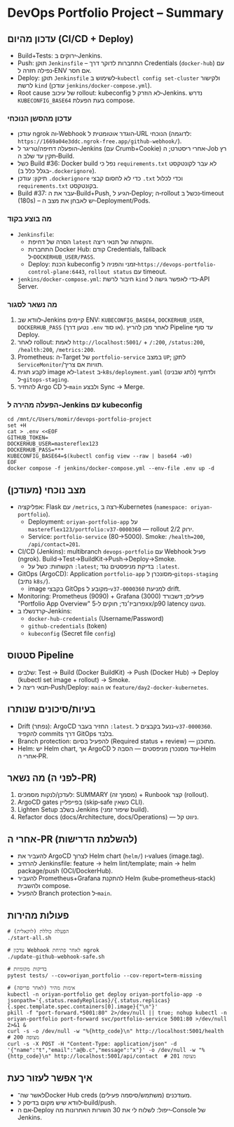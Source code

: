 # DevOps Portfolio Project – Summary

## עדכון מהיום (CI/CD + Deploy)
- Build+Tests: ירוקים ב‑Jenkins.
- Push: תוקן `Jenkinsfile` – התחברות לדוקר דרך Credentials (`docker-hub`) עם נפילה חזרה ל‑ENV אם חסר.
- Deploy: תוקן `Jenkinsfile` לשימוש ב‑`kubectl config set-cluster` ולקישור לרשת `kind` (עודכן `jenkins/docker-compose.yml`).
- Root cause של עיכוב rollout: kubeconfig לא הוזרק ל‑Jenkins. נדרש `KUBECONFIG_BASE64` בעת הפעלת compose.

### עדכון מהסשן הנוכחי
- עודכן ngrok וה‑Webhook הוגדר אוטומטית ל‑URL הנוכחי (לדוגמה: `https://1669a04e3ddc.ngrok-free.app/github-webhook/`).
- הופעלה דחיפה/טריגר ל‑Jenkins (עם Crumb+Cookie) אחרי ריסטרט; ה‑Job רץ תקין עד שלב ה‑Build.
- כשל Build #36: Docker build נפל כי `requirements.txt` לא עבר לקונטקסט (בגלל כלל ב‑`.dockerignore`).
- תיקון: עודכן `.dockerignore` כדי לא לחסום קבצי `.txt` וכדי לכלול `requirements.txt` בקונטקסט.
- Build #37: עבר את ה‑Build+Push, הגיע ל‑Deploy; ה‑rollout נכשל ב‑timeout (180s) – יש לאבחן את מצב ה‑Deployment/Pods.

### מה בוצע בקוד
- `Jenkinsfile`:
  - הסרה של דחיפת `latest` והקשחה של תנאי ריצה.
  - התחברות Docker Hub: קודם Credentials, fallback ל‑`DOCKERHUB_USER/PASS`.
  - Deploy: הכנת kubeconfig זמני והפניה ל‑`https://devops-portfolio-control-plane:6443`, `rollout status` עם timeout.
- `jenkins/docker-compose.yml`: חיבור לרשת `kind` כדי לאפשר גישה ל‑API Server.

### מה נשאר לסגור
1) לוודא שב‑Jenkins קיימים ENV: `KUBECONFIG_BASE64`, `DOCKERHUB_USER`, `DOCKERHUB_PASS` (נטען דרך `.env` או סוד). לאחר מכן להריץ Pipeline עד סוף Deploy.
2) לאחר rollout: לאמת `http://localhost:5001/` + `/:200`, `/status:200`, `/health:200`, `/metrics:200`.
3) Prometheus: ה‑Target של `portfolio-service` במצב `UP`; לתקן `ServiceMonitor`/תוויות אם צריך.
4) לקבע תגית image לא‑`latest` ב‑`k8s/deployment.yaml` (לתג שבנינו) ולדחוף ל‑`gitops-staging`.
5) להחזיר Argo CD ל‑`main` ולבצע Sync → Merge.

### הפעלה מהירה ל‑Jenkins עם kubeconfig
```
cd /mnt/c/Users/momir/devops-portfolio-project
set +H
cat > .env <<EOF
GITHUB_TOKEN=
DOCKERHUB_USER=mastereflex123
DOCKERHUB_PASS=***
KUBECONFIG_BASE64=$(kubectl config view --raw | base64 -w0)
EOF
docker compose -f jenkins/docker-compose.yml --env-file .env up -d
```

## מצב נוכחי (מעודכן)
- אפליקציה: Flask עם `/metrics`, רצה ב‑Kubernetes (`namespace: oriyan-portfolio`).
  - Deployment: `oriyan-portfolio-app` על `mastereflex123/portfolio:v37-0000360` — rollout ירוק 2/2.
  - Service: `portfolio-service` (80→5000). Smoke: `/health=200`, `/api/contact=201`.
- CI/CD (Jenkins): multibranch `devops-portfolio` עם Webhook פעיל (ngrok). Build→Test→BuildKit→Push→Deploy→Smoke.
  - הקשחות: כשל על `:latest`; בדיקת מניפסטים נגד `:latest`.
- GitOps (ArgoCD): Application `portfolio-app` מסונכרן ל‑`gitops-staging` (נתיב `k8s/`).
  - image בקבצי GitOps מקובע ל‑`v37-0000360` למניעת drift.
- Monitoring: Prometheus (9090) + Grafana (3000) פעילים; דשבורד "Portfolio App Overview" פרוביז׳נד; חוקים ל‑5xx/p90 latency נטענו.
- קרדנשלז ב‑Jenkins:
  - `docker-hub-credentials` (Username/Password)
  - `github-credentials` (token)
  - `kubeconfig` (Secret file `config`)

## סטטוס Pipeline
- שלבים: Test → Build (Docker BuildKit) → Push (Docker Hub) → Deploy (kubectl set image + rollout) → Smoke.
- תנאי ריצה ל‑Push/Deploy: `main` או `feature/day2-docker-kubernetes`.

## בעיות/סיכונים שנותרו
- Drift (נפתר): ArgoCD החזיר בעבר `:latest`. ננעל בקבצים ל‑`v37-0000360`. להקפיד commits דרך GitOps בלבד.
- Branch protection: להפעיל בסיום (Required status + review) — מתוכנן.
- Helm: יש Helm chart, אך ArgoCD עוד מסנכרן מניפסטים — הסבה ל‑Helm אחרי ה‑PR.

## מה נשאר (לפני ה‑PR)
1) לעדכן/לנקות מסמכים: SUMMARY (מסמך זה) + Runbook קצר (rollout).  
2) ArgoCD gates בפייפליין (skip‑safe כשאין CLI).  
3) Lighten Setup בשלב Jenkins (שיפור זמני build).  
4) Refactor docs (docs/Architecture, docs/Operations) — ניווט קל.

## אחרי ה‑PR (להשלמת הדרישות)
- להעביר את ArgoCD לצרוך Helm chart (`helm/`) ו‑values (image.tag).  
- להרחיב Jenkinsfile: feature → helm lint/template; main → helm package/push (OCI/DockerHub).  
- להעביר Prometheus+Grafana להתקנת Helm (kube‑prometheus‑stack) ולהשבית compose.  
- להפעיל Branch protection ל‑`main`.

## פעולות מהירות
```
# הפעלה כוללת (לוקאלית)
./start-all.sh

# עדכון Webhook לאחר פתיחת ngrok
./update-github-webhook-safe.sh

# בדיקות מקומיות
pytest tests/ --cov=oriyan_portfolio --cov-report=term-missing

# אימות מהיר (לאחר פריסה)
kubectl -n oriyan-portfolio get deploy oriyan-portfolio-app -o jsonpath='{.status.readyReplicas}/{.status.replicas} {.spec.template.spec.containers[0].image}{"\n"}'
pkill -f "port-forward.*5001:80" 2>/dev/null || true; nohup kubectl -n oriyan-portfolio port-forward svc/portfolio-service 5001:80 >/dev/null 2>&1 &
curl -s -o /dev/null -w "%{http_code}\n" http://localhost:5001/health   # מצופה 200
curl -s -X POST -H "Content-Type: application/json" -d '{"name":"t","email":"a@b.c","message":"x"}' -o /dev/null -w "%{http_code}\n" http://localhost:5001/api/contact  # מצופה 201
```

## איך אפשר לעזור כעת
- לאשר שה־Docker Hub creds מעודכנים (משתמש/סיסמה פעילים).
- לוודא שיש מקום בדיסק ל‑build/push.
- אם ה‑Deploy ייפול: לשלוח לי את 30 השורות האחרונות מה‑Console של Jenkins.
